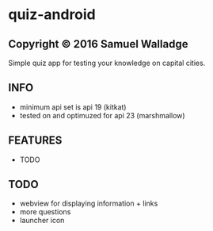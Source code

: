 # quiz-android

## Copyright © 2016 Samuel Walladge

Simple quiz app for testing your knowledge on capital cities.


## INFO

- minimum api set is api 19 (kitkat)
- tested on and optimuzed for api 23 (marshmallow)


## FEATURES

- TODO

## TODO

- webview for displaying information + links
- more questions
- launcher icon


